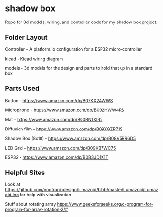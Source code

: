 # shadow box

Repo for 3d models, wiring, and controller code for my shadow box project.

## Folder Layout

Controller - A platform.io configuration for a ESP32 micro-controller

kicad      - Kicad wiring diagram

models     - 3d models for the design and parts to hold that up in a standard box

## Parts Used

Button - https://www.amazon.com/dp/B07KX24WWS

Microphone - https://www.amazon.com/dp/B092HWW4RS

Mat - https://www.amazon.com/dp/B00BN1XIR2

Diffusion film - https://www.amazon.com/dp/B09XGZP71S

Shadow Box (8x10) - https://www.amazon.com/dp/B08V5RR6D5

LED Grid - https://www.amazon.com/dp/B09KB7WC75

ESP32 - https://www.amazon.com/dp/B0B3JD1K1T

## Helpful Sites

Look at https://github.com/nootropicdesign/lumazoid/blob/master/Lumazoid/Lumazoid.ino for help with visualization

Stuff about rotating array
https://www.geeksforgeeks.org/c-program-for-program-for-array-rotation-2/#